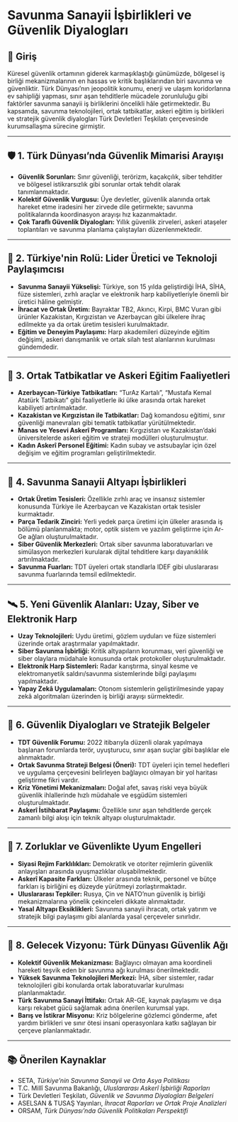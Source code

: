 # Savunma Sanayii İşbirlikleri ve Güvenlik Diyalogları

## 🧭 Giriş

Küresel güvenlik ortamının giderek karmaşıklaştığı günümüzde, bölgesel iş birliği mekanizmalarının en hassas ve kritik başlıklarından biri savunma ve güvenliktir. Türk Dünyası’nın jeopolitik konumu, enerji ve ulaşım koridorlarına ev sahipliği yapması, sınır aşan tehditlerle mücadele zorunluluğu gibi faktörler savunma sanayii iş birliklerini öncelikli hâle getirmektedir. Bu kapsamda, savunma teknolojileri, ortak tatbikatlar, askeri eğitim iş birlikleri ve stratejik güvenlik diyalogları Türk Devletleri Teşkilatı çerçevesinde kurumsallaşma sürecine girmiştir.

---

## 🛡️ 1. Türk Dünyası’nda Güvenlik Mimarisi Arayışı

- **Güvenlik Sorunları:** Sınır güvenliği, terörizm, kaçakçılık, siber tehditler ve bölgesel istikrarsızlık gibi sorunlar ortak tehdit olarak tanımlanmaktadır.
- **Kolektif Güvenlik Vurgusu:** Üye devletler, güvenlik alanında ortak hareket etme iradesini her zirvede dile getirmekte; savunma politikalarında koordinasyon arayışı hız kazanmaktadır.
- **Çok Taraflı Güvenlik Diyalogları:** Yıllık güvenlik zirveleri, askeri ataşeler toplantıları ve savunma planlama çalıştayları düzenlenmektedir.

---

## 🧩 2. Türkiye'nin Rolü: Lider Üretici ve Teknoloji Paylaşımcısı

- **Savunma Sanayii Yükselişi:** Türkiye, son 15 yılda geliştirdiği İHA, SİHA, füze sistemleri, zırhlı araçlar ve elektronik harp kabiliyetleriyle önemli bir üretici hâline gelmiştir.
- **İhracat ve Ortak Üretim:** Bayraktar TB2, Akıncı, Kirpi, BMC Vuran gibi ürünler Kazakistan, Kırgızistan ve Azerbaycan gibi ülkelere ihraç edilmekte ya da ortak üretim tesisleri kurulmaktadır.
- **Eğitim ve Deneyim Paylaşımı:** Harp akademileri düzeyinde eğitim değişimi, askeri danışmanlık ve ortak silah test alanlarının kurulması gündemdedir.

---

## 🎯 3. Ortak Tatbikatlar ve Askeri Eğitim Faaliyetleri

- **Azerbaycan-Türkiye Tatbikatları:** “TurAz Kartalı”, “Mustafa Kemal Atatürk Tatbikatı” gibi faaliyetlerle iki ülke arasında ortak hareket kabiliyeti artırılmaktadır.
- **Kazakistan ve Kırgızistan ile Tatbikatlar:** Dağ komandosu eğitimi, sınır güvenliği manevraları gibi tematik tatbikatlar yürütülmektedir.
- **Manas ve Yesevi Askerî Programları:** Kırgızistan ve Kazakistan’daki üniversitelerde askeri eğitim ve strateji modülleri oluşturulmuştur.
- **Kadın Askerî Personel Eğitimi:** Kadın subay ve astsubaylar için özel değişim ve eğitim programları geliştirilmektedir.

---

## 🔧 4. Savunma Sanayii Altyapı İşbirlikleri

- **Ortak Üretim Tesisleri:** Özellikle zırhlı araç ve insansız sistemler konusunda Türkiye ile Azerbaycan ve Kazakistan ortak tesisler kurmaktadır.
- **Parça Tedarik Zinciri:** Yerli yedek parça üretimi için ülkeler arasında iş bölümü planlanmakta; motor, optik sistem ve yazılım geliştirme için Ar-Ge ağları oluşturulmaktadır.
- **Siber Güvenlik Merkezleri:** Ortak siber savunma laboratuvarları ve simülasyon merkezleri kurularak dijital tehditlere karşı dayanıklılık artırılmaktadır.
- **Savunma Fuarları:** TDT üyeleri ortak standlarla IDEF gibi uluslararası savunma fuarlarında temsil edilmektedir.

---

## 🛰️ 5. Yeni Güvenlik Alanları: Uzay, Siber ve Elektronik Harp

- **Uzay Teknolojileri:** Uydu üretimi, gözlem uyduları ve füze sistemleri üzerinde ortak araştırmalar yapılmaktadır.
- **Siber Savunma İşbirliği:** Kritik altyapıların korunması, veri güvenliği ve siber olaylara müdahale konusunda ortak protokoller oluşturulmaktadır.
- **Elektronik Harp Sistemleri:** Radar karıştırma, sinyal kesme ve elektromanyetik saldırı/savunma sistemlerinde bilgi paylaşımı yapılmaktadır.
- **Yapay Zekâ Uygulamaları:** Otonom sistemlerin geliştirilmesinde yapay zekâ algoritmaları üzerinden iş birliği arayışı sürmektedir.

---

## 🤝 6. Güvenlik Diyalogları ve Stratejik Belgeler

- **TDT Güvenlik Forumu:** 2022 itibarıyla düzenli olarak yapılmaya başlanan forumlarda terör, uyuşturucu, sınır aşan suçlar gibi başlıklar ele alınmaktadır.
- **Ortak Savunma Strateji Belgesi (Öneri):** TDT üyeleri için temel hedefleri ve uygulama çerçevesini belirleyen bağlayıcı olmayan bir yol haritası geliştirme fikri vardır.
- **Kriz Yönetimi Mekanizmaları:** Doğal afet, savaş riski veya büyük güvenlik ihlallerinde hızlı müdahale ve eşgüdüm sistemleri oluşturulmaktadır.
- **Askerî İstihbarat Paylaşımı:** Özellikle sınır aşan tehditlerde gerçek zamanlı bilgi akışı için teknik altyapı oluşturulmaktadır.

---

## 🧱 7. Zorluklar ve Güvenlikte Uyum Engelleri

- **Siyasi Rejim Farklılıkları:** Demokratik ve otoriter rejimlerin güvenlik anlayışları arasında uyuşmazlıklar oluşabilmektedir.
- **Askerî Kapasite Farkları:** Ülkeler arasında teknik, personel ve bütçe farkları iş birliğini eş düzeyde yürütmeyi zorlaştırmaktadır.
- **Uluslararası Tepkiler:** Rusya, Çin ve NATO’nun güvenlik iş birliği mekanizmalarına yönelik çekinceleri dikkate alınmaktadır.
- **Yasal Altyapı Eksiklikleri:** Savunma sanayii ihracatı, ortak yatırım ve stratejik bilgi paylaşımı gibi alanlarda yasal çerçeveler sınırlıdır.

---

## 🔭 8. Gelecek Vizyonu: Türk Dünyası Güvenlik Ağı

- **Kolektif Güvenlik Mekanizması:** Bağlayıcı olmayan ama koordineli hareketi teşvik eden bir savunma ağı kurulması önerilmektedir.
- **Yüksek Savunma Teknolojileri Merkezi:** İHA, siber sistemler, radar teknolojileri gibi konularda ortak laboratuvarlar kurulması planlanmaktadır.
- **Türk Savunma Sanayi İttifakı:** Ortak AR-GE, kaynak paylaşımı ve dışa karşı rekabet gücü sağlamak adına önerilen kurumsal yapı.
- **Barış ve İstikrar Misyonu:** Kriz bölgelerine gözlemci gönderme, afet yardım birlikleri ve sınır ötesi insani operasyonlara katkı sağlayan bir çerçeve planlanmaktadır.

---

## 📚 Önerilen Kaynaklar

- SETA, _Türkiye’nin Savunma Sanayii ve Orta Asya Politikası_
- T.C. Millî Savunma Bakanlığı, _Uluslararası Askerî İşbirliği Raporları_
- Türk Devletleri Teşkilatı, _Güvenlik ve Savunma Diyalogları Belgeleri_
- ASELSAN & TUSAŞ Yayınları, _İhracat Raporları ve Ortak Proje Analizleri_
- ORSAM, _Türk Dünyası’nda Güvenlik Politikaları Perspektifi_
